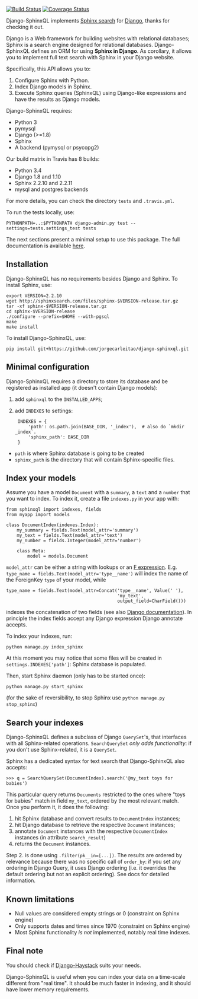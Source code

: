 [![Build Status](https://travis-ci.org/jorgecarleitao/django-sphinxql.svg?branch=master)](https://travis-ci.org/jorgecarleitao/django-sphinxql)
[![Coverage Status](https://coveralls.io/repos/jorgecarleitao/django-sphinxql/badge.svg?branch=master&service=github)](https://coveralls.io/github/jorgecarleitao/django-sphinxql?branch=master)

Django-SphinxQL implements [Sphinx search](http://sphinxsearch.com) for
[Django](https://www.djangoproject.com), thanks for checking it out.

Django is a Web framework for building websites with relational databases;
Sphinx is a search engine designed for relational databases.
Django-SphinxQL defines an ORM for using **Sphinx in Django**.
As corollary, it allows you to implement full text search with Sphinx in your
Django website.

Specifically, this API allows you to:

1. Configure Sphinx with Python.
2. Index Django models in Sphinx.
3. Execute Sphinx queries (SphinxQL) using Django-like expressions and have the 
results as Django models.

Django-SphinxQL requires:

- Python 3
- pymysql
- Django (>=1.8)
- Sphinx
- A backend (pymysql or psycopg2)

Our build matrix in Travis has 8 builds:

- Python 3.4
- Django 1.8 and 1.10
- Sphinx 2.2.10 and 2.2.11
- mysql and postgres backends

For more details, you can check the directory `tests` and `.travis.yml`.

To run the tests locally, use:

    PYTHONPATH=..:$PYTHONPATH django-admin.py test --settings=tests.settings_test tests

The next sections present a minimal setup to use this package. The full documentation
is available [here](http://django-sphinxql.readthedocs.org/en/latest/).

Installation
------------

Django-SphinxQL has no requirements besides Django and Sphinx. To install Sphinx,
use:

    export VERSION=2.2.10
    wget http://sphinxsearch.com/files/sphinx-$VERSION-release.tar.gz
    tar -xf sphinx-$VERSION-release.tar.gz
    cd sphinx-$VERSION-release
    ./configure --prefix=$HOME --with-pgsql
    make
    make install

To install Django-SphinxQL, use:

    pip install git+https://github.com/jorgecarleitao/django-sphinxql.git

Minimal configuration
---------------------

Django-SphinxQL requires a directory to store its database and be registered as
installed app (it doesn't contain Django models):

1. add `sphinxql` to the ``INSTALLED_APPS``;
2. add ``INDEXES`` to settings:

        INDEXES = {
            'path': os.path.join(BASE_DIR, '_index'),  # also do `mkdir _index`.
            'sphinx_path': BASE_DIR
        }

- ``path`` is where Sphinx database is going to be created
- ``sphinx_path`` is the directory that will contain Sphinx-specific files.

Index your models
-----------------

Assume you have a model ``Document`` with a ``summary``, a ``text`` and a
``number`` that you want to index. To index it, create a file ``indexes.py`` in 
your app with:

    from sphinxql import indexes, fields
    from myapp import models

    class DocumentIndex(indexes.Index):
        my_summary = fields.Text(model_attr='summary')
        my_text = fields.Text(model_attr='text')
        my_number = fields.Integer(model_attr='number')

        class Meta:
            model = models.Document

`model_attr` can be either a string with lookups or an [F expression](https://docs.djangoproject.com/en/1.8/topics/db/queries/#using-f-expressions-in-filters).
E.g. `type_name = fields.Text(model_attr='type__name')` will index the name of
the ForeignKey `type` of your model, while 

    type_name = fields.Text(model_attr=Concat('type__name', Value(' '),
                                              'my_text',
                                              output_field=CharField()))

indexes the concatenation of two fields (see also [Django documentation](https://docs.djangoproject.com/en/dev/ref/models/database-functions/#concat)).
In principle the index fields accept any Django expression Django annotate accepts.

To index your indexes, run:

    python manage.py index_sphinx

At this moment you may notice that some files will be created in
``settings.INDEXES['path']``: Sphinx database is populated.

Then, start Sphinx daemon (only has to be started once):

    python manage.py start_sphinx

(for the sake of reversibility, to stop Sphinx use ``python manage.py stop_sphinx``)

Search your indexes
-------------------

Django-SphinxQL defines a subclass of Django ``QuerySet``'s, that interfaces with
all Sphinx-related operations. ``SearchQuerySet`` *only adds functionality*: if you
don't use Sphinx-related, it is a ``QuerySet``.

Sphinx has a dedicated syntax for text search that Django-SphinxQL also accepts:

    >>> q = SearchQuerySet(DocumentIndex).search('@my_text toys for babies')

This particular query returns ``Documents`` restricted to the ones where
"toys for babies" match in field ``my_text``, ordered by the most relevant match.
Once you perform it, it does the following:

1. hit Sphinx database and convert results to ``DocumentIndex`` instances;
2. hit Django database to retrieve the respective ``Document`` instances;
3. annotate ``Document`` instances with the respective ``DocumentIndex``
   instances (in attribute ``search_result``)
4. returns the ``Document`` instances.

Step 2. is done using ``.filter(pk__in=[...])``. The results are ordered by relevance
because there was no specific call of ``order_by``: if you set any ordering
in Django Query, it uses Django ordering (i.e. it overrides the default ordering
but not an explicit ordering). See docs for detailed information.

Known limitations
-----------------

* Null values are considered empty strings or 0 (constraint on Sphinx engine)
* Only supports dates and times since 1970 (constraint on Sphinx engine)
* Most Sphinx functionality *is not* implemented, notably real time indexes.

Final note
----------

You should check if [Django-Haystack](http://haystacksearch.org/) suits your needs.

Django-SphinxQL is useful when you can index your data on a time-scale
different from "real time". It should be much faster in indexing, and it should
have lower memory requirements.
